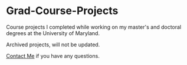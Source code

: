 # Grad-Course-Projects
Course projects I completed while working on my master's and doctoral degrees at the University of Maryland.

Archived projects, will not be updated. 

[Contact Me](mailto:ychen.tc@outlook.com) if you have any questions.
